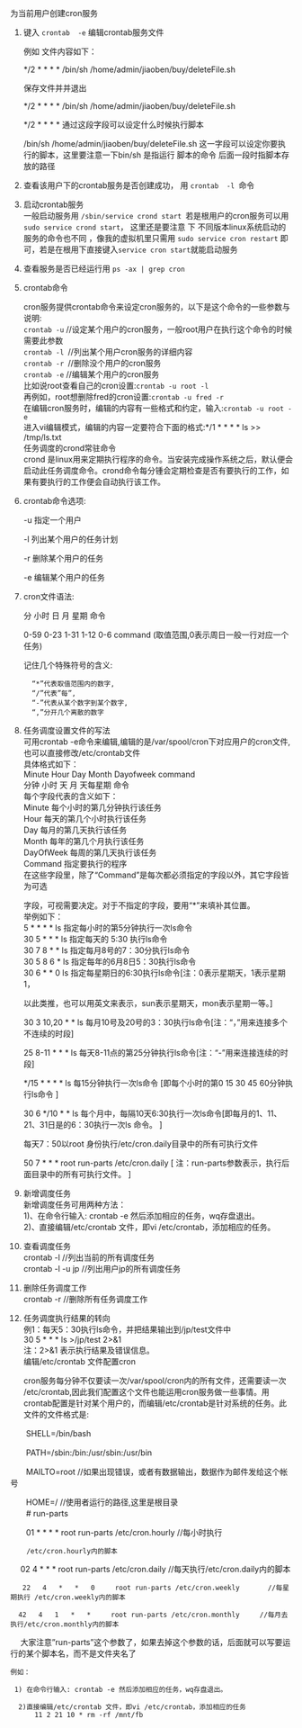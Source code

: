 为当前用户创建cron服务

1.  键入 `crontab  -e` 编辑crontab服务文件

      例如 文件内容如下：

     */2 * * * * /bin/sh /home/admin/jiaoben/buy/deleteFile.sh 

     保存文件并并退出

     */2 * * * * /bin/sh /home/admin/jiaoben/buy/deleteFile.sh

    */2 * * * * 通过这段字段可以设定什么时候执行脚本

      /bin/sh /home/admin/jiaoben/buy/deleteFile.sh 这一字段可以设定你要执行的脚本，这里要注意一下bin/sh 是指运行  脚本的命令  后面一段时指脚本存放的路径

2. 查看该用户下的crontab服务是否创建成功， 用 `crontab  -l `命令  
3. 启动crontab服务  
      一般启动服务用  `/sbin/service crond start `若是根用户的cron服务可以用 `sudo service crond start`， 这里还是要注意  下 不同版本linux系统启动的服务的命令也不同 ，像我的虚拟机里只需用 `sudo service cron restart` 即可，若是在根用下直接键入`service cron start`就能启动服务

 

4. 查看服务是否已经运行用 `ps -ax | grep cron `

5. crontab命令

   	cron服务提供crontab命令来设定cron服务的，以下是这个命令的一些参数与说明:  
    `crontab -u` //设定某个用户的cron服务，一般root用户在执行这个命令的时候需要此参数   
	`crontab -l `//列出某个用户cron服务的详细内容  
	`crontab -r `//删除没个用户的cron服务  
	`crontab -e` //编辑某个用户的cron服务  
	比如说root查看自己的cron设置:`crontab -u root -l`  
	再例如，root想删除fred的cron设置:`crontab -u fred -r`  
	在编辑cron服务时，编辑的内容有一些格式和约定，输入:`crontab -u root -e`  
	进入vi编辑模式，编辑的内容一定要符合下面的格式:*/1 * * * * ls >> /tmp/ls.txt  
    任务调度的crond常驻命令  
    crond 是linux用来定期执行程序的命令。当安装完成操作系统之后，默认便会启动此任务调度命令。crond命令每分锺会定期检查是否有要执行的工作，如果有要执行的工作便会自动执行该工作。

6. crontab命令选项:

     -u 指定一个用户

     -l 列出某个用户的任务计划

     -r 删除某个用户的任务

     -e 编辑某个用户的任务

7. cron文件语法:

      分     小时    日       月       星期     命令

      0-59   0-23   1-31   1-12     0-6     command     (取值范围,0表示周日一般一行对应一个任务)

     记住几个特殊符号的含义:

         “*”代表取值范围内的数字,
         “/”代表”每”,
         “-”代表从某个数字到某个数字,
         “,”分开几个离散的数字

8. 任务调度设置文件的写法  
      可用crontab -e命令来编辑,编辑的是/var/spool/cron下对应用户的cron文件,也可以直接修改/etc/crontab文件  
     具体格式如下：  
      Minute Hour Day Month Dayofweek   command  
      分钟     小时   天     月       天每星期       命令  
     每个字段代表的含义如下：  
     Minute             每个小时的第几分钟执行该任务  
     Hour               每天的第几个小时执行该任务  
     Day                 每月的第几天执行该任务  
     Month             每年的第几个月执行该任务  
     DayOfWeek     每周的第几天执行该任务  
     Command       指定要执行的程序  
     在这些字段里，除了“Command”是每次都必须指定的字段以外，其它字段皆为可选  

    字段，可视需要决定。对于不指定的字段，要用“*”来填补其位置。  
    举例如下：  
    5       *       *           *     *     ls             指定每小时的第5分钟执行一次ls命令  
    30     5       *           *     *     ls             指定每天的 5:30 执行ls命令  
    30     7       8         *     *     ls             指定每月8号的7：30分执行ls命令  
    30     5       8         6     *     ls             指定每年的6月8日5：30执行ls命令  
    30     6       *           *     0     ls             指定每星期日的6:30执行ls命令[注：0表示星期天，1表示星期1，  

    以此类推，也可以用英文来表示，sun表示星期天，mon表示星期一等。]  

   30     3     10,20     *     *     ls     每月10号及20号的3：30执行ls命令[注：“，”用来连接多个不连续的时段]

    25     8-11 *           *     *     ls       每天8-11点的第25分钟执行ls命令[注：“-”用来连接连续的时段]

    */15   *       *           *     *     ls         每15分钟执行一次ls命令 [即每个小时的第0 15 30 45 60分钟执行ls命令 ]

     30   6     */10         *     *     ls       每个月中，每隔10天6:30执行一次ls命令[即每月的1、11、21、31日是的6：30执行一次ls 命令。 ]

     每天7：50以root 身份执行/etc/cron.daily目录中的所有可执行文件

     50   7       *             *     *     root     run-parts     /etc/cron.daily   [ 注：run-parts参数表示，执行后面目录中的所有可执行文件。 ]

 

9. 新增调度任务  
     新增调度任务可用两种方法：  
       1)、在命令行输入: crontab -e 然后添加相应的任务，wq存盘退出。  
       2)、直接编辑/etc/crontab 文件，即vi /etc/crontab，添加相应的任务。

10. 查看调度任务  
        crontab -l //列出当前的所有调度任务  
        crontab -l -u jp   //列出用户jp的所有调度任务  

11. 删除任务调度工作  
         crontab -r   //删除所有任务调度工作

12. 任务调度执行结果的转向  
       例1：每天5：30执行ls命令，并把结果输出到/jp/test文件中  
            30 5 * * * ls >/jp/test 2>&1  
            注：2>&1 表示执行结果及错误信息。  
      编辑/etc/crontab 文件配置cron  

     cron服务每分钟不仅要读一次/var/spool/cron内的所有文件，还需要读一次 /etc/crontab,因此我们配置这个文件也能运用cron服务做一些事情。用crontab配置是针对某个用户的，而编辑/etc/crontab是针对系统的任务。此文件的文件格式是:  

　　SHELL=/bin/bash  

　　PATH=/sbin:/bin:/usr/sbin:/usr/bin 

　　MAILTO=root //如果出现错误，或者有数据输出，数据作为邮件发给这个帐号  

　　HOME=/ //使用者运行的路径,这里是根目录    
　　# run-parts  

　　01   *   *   *   *     root run-parts /etc/cron.hourly         //每小时执行

        /etc/cron.hourly内的脚本  

　    02   4   *   *   *     root run-parts /etc/cron.daily           //每天执行/etc/cron.daily内的脚本  

       22   4   *   *   0     root run-parts /etc/cron.weekly       //每星期执行 /etc/cron.weekly内的脚本  

      42   4   1   *   *     root run-parts /etc/cron.monthly     //每月去执行/etc/cron.monthly内的脚本    
　 大家注意”run-parts”这个参数了，如果去掉这个参数的话，后面就可以写要运行的某个脚本名，而不是文件夹名了

    例如：

     1) 在命令行输入: crontab -e 然后添加相应的任务，wq存盘退出。

      2)直接编辑/etc/crontab 文件，即vi /etc/crontab，添加相应的任务
          11 2 21 10 * rm -rf /mnt/fb  